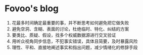 # Fovoo's blog
1. 花最多时间确定最重要的事，并不断思考如何避免把它做失败
2. 避免空洞、含糊、表面的讨论，杜绝临时、特化、纠结的方案
3. 要类比、质疑、假设，找多个权威数据源进行交叉验证
4. 用听众视角同步信息，不犯事实错误，具体且简要，及时暴露风险
5. 理性、平和、直接地阐述事实和指出问题，减少情绪化的修辞手段

